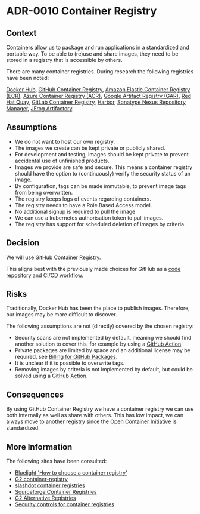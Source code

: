 # ADR-0010 Container Registry

## Context

Containers allow us to package and run applications in a standardized and portable way.
To be able to (re)use and share images, they need to be stored in a registry
that is accessible by others.

There are many container registries. During research the following registries have been noted:

[Docker Hub](https://hub.docker.com/),
[GitHub Container Registry](https://docs.github.com/en/packages/working-with-a-github-packages-registry/working-with-the-container-registry),
[Amazon Elastic Container Registry (ECR)](https://aws.amazon.com/ecr/),
[Azure Container Registry (ACR)](https://azure.microsoft.com/en-us/products/container-registry),
[Google Artifact Registry (GAR)](https://cloud.google.com/artifact-registry),
[Red Hat Quay](https://www.quay.io/),
[GitLab Container Registry](https://docs.gitlab.com/ee/user/packages/container_registry/),
[Harbor](https://goharbor.io/),
[Sonatype Nexus Repository Manager](https://www.sonatype.com/products/sonatype-nexus-repository),
[JFrog Artifactory](https://jfrog.com/help/r/jfrog-artifactory-documentation).

## Assumptions

* We do not want to host our own registry.
* The images we create can be kept private or publicly shared.
* For development and testing, images should be kept private to prevent accidental use of unfinished products.
* Images we provide are safe and secure. This means a container registry should have the option to (continuously) verify
the security status of an image.
* By configuration, tags can be made immutable, to prevent image tags from being overwritten.
* The registry keeps logs of events regarding containers.
* The registry needs to have a Role Based Access model.
* No additional signup is required to pull the image
* We can use a kubernetes authorisation token to pull images.
* The registry has support for scheduled deletion of images by criteria.

## Decision

We will use [GitHub Container Registry](https://docs.github.com/en/packages/working-with-a-github-packages-registry/working-with-the-container-registry).

This aligns best with the previously made choices for GitHub as a [code repository](0002-code-platform.md) and [CI/CD workflow](0003-ci-cd.md).

## Risks

Traditionally, Docker Hub has been the place to publish images. Therefore, our images may be more difficult to discover.

The following assumptions are not (directly) covered by the chosen registry:

* Security scans are not implemented by default, meaning we should find another solution to cover this,
for example by using a [GitHub Action](https://github.com/marketplace/actions/container-scan).
* Private packages are limited by space and an additional license may be required, see [Billing for GitHub Packages](https://docs.github.com/en/billing/managing-billing-for-github-packages/about-billing-for-github-packages).
* It is unclear if it is possible to overwrite tags.
* Removing images by criteria is not implemented by default, but could be solved using a [GitHub Action](https://github.com/bots-house/ghcr-delete-image-action).

## Consequences

By using GitHub Container Registry we have a container registry we can use both internally as well as share with others.
This has low impact, we can always move to another registry since
the [Open Container Initiative](https://opencontainers.org/about/overview/) is standardized.

## More Information

The following sites have been consulted:

* [Bluelight 'How to choose a container registry'](https://bluelight.co/blog/how-to-choose-a-container-registry)
* [G2 container-registry](https://www.g2.com/categories/container-registry)
* [slashdot container registries](https://slashdot.org/software/container-registries/)
* [Sourceforge Container Registries](https://sourceforge.net/software/container-registries/)
* [G2 Alternative Registries](https://www.g2.com/products/google-container-registry/competitors/alternatives)
* [Security controls for container registries](https://www.appsecengineer.com/blog/4-essential-security-controls-for-container-registries)
